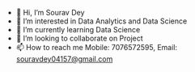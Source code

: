 - 👋 Hi, I’m Sourav Dey
- 👀 I’m interested in Data Analytics and Data Science
- 🌱 I’m currently learning Data Science
- 💞️ I’m looking to collaborate on Project
- 📫 How to reach me Mobile: 7076572595, Email: souravdey04157@gmail.com

<!---
DsDey/DsDey is a ✨ special ✨ repository because its `README.md` (this file) appears on your GitHub profile.
You can click the Preview link to take a look at your changes.
--->
